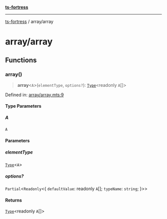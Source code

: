 [**ts-fortress**](../README.md)

---

[ts-fortress](../README.md) / array/array

# array/array

## Functions

### array()

> **array**\<`A`\>(`elementType`, `options?`): [`Type`](../type.md#type)\<readonly `A`[]\>

Defined in: [array/array.mts:9](https://github.com/noshiro-pf/ts-fortress/blob/main/src/array/array.mts#L9)

#### Type Parameters

##### A

`A`

#### Parameters

##### elementType

[`Type`](../type.md#type)\<`A`\>

##### options?

`Partial`\<`Readonly`\<\{ `defaultValue`: readonly `A`[]; `typeName`: `string`; \}\>\>

#### Returns

[`Type`](../type.md#type)\<readonly `A`[]\>
